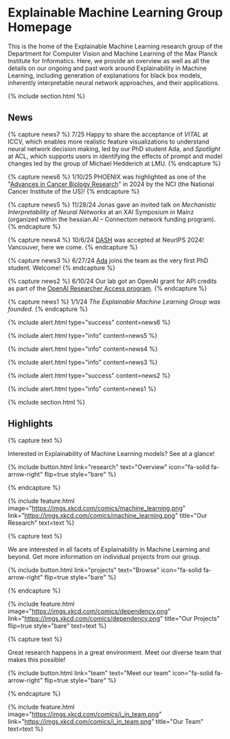 ---
---

# Explainable Machine Learning Group Homepage

This is the home of the Explainable Machine Learning research group of the Department for Computer Vision and Machine Learning of the Max Planck Institute for Informatics. Here, we provide an overview as well as all the details on our ongoing and past work around Explainability in Machine Learning, including generation of explanations for black box models, inherently interpretable neural network approaches, and their applications.

{% include section.html %}

## News

{% capture news7 %}
 7/25 Happy to share the acceptance of *VITAL* at ICCV, which enables more realistic feature visualizations to understand neural network decision making, led by our PhD student Ada, and *Spotlight* at ACL, which supports users in identifying the effects of prompt and model changes led by the group of Michael Hedderich at LMU.
{% endcapture %}

{% capture news6 %}
 1/10/25 PHOENIX was highlighted as one of the "[Advances in Cancer Biology Research](https://www.cancer.gov/about-nci/organization/dcb/progress/cancer-biology-advances)" in 2024 by the NCI (the National Cancer Institute of the US)!
{% endcapture %}

{% capture news5 %}
 11/28/24 Jonas gave an invited talk on *Mechanistic Interpretability of Neural Networks* at an XAI Symposium in Mainz (organized within the hessian.AI – Connectom network funding program).
{% endcapture %}

{% capture news4 %}
 10/6/24 [DASH](https://github.com/QuackenbushLab/DASH) was accepted at NeurIPS 2024! Vancouver, here we come.
{% endcapture %}

{% capture news3 %}
 6/27/24 [Ada](https://explainablemachines.github.io/group_website/members/ada-goerguen.html) joins the team as the very first PhD student. Welcome!
{% endcapture %}

{% capture news2 %}
 6/10/24 Our lab got an OpenAI grant for API credits as part of the [OpenAI Researcher Access program](https://openai.com/form/researcher-access-program/).
{% endcapture %}

{% capture news1 %}
 1/1/24 *The Explainable Machine Learning Group was founded.*
{% endcapture %}

{%
  include alert.html
  type="success"
  content=news6
%}

{%
  include alert.html
  type="info"
  content=news5
%}

{%
  include alert.html
  type="info"
  content=news4
%}

{%
  include alert.html
  type="info"
  content=news3
%}

{%
  include alert.html
  type="success"
  content=news2
%}

{%
  include alert.html
  type="info"
  content=news1
%}


{% include section.html %}

## Highlights

{% capture text %}

Interested in Explainability of Machine Learning models? See at a glance!

{%
  include button.html
  link="research"
  text="Overview"
  icon="fa-solid fa-arrow-right"
  flip=true
  style="bare"
%}

{% endcapture %}

{%
  include feature.html
  image="https://imgs.xkcd.com/comics/machine_learning.png"
  link="https://imgs.xkcd.com/comics/machine_learning.png"
  title="Our Research"
  text=text
%}

{% capture text %}

We are interested in all facets of Explainability in Machine Learning and beyond.
Get more information on individual projects from our group.

{%
  include button.html
  link="projects"
  text="Browse"
  icon="fa-solid fa-arrow-right"
  flip=true
  style="bare"
%}

{% endcapture %}

{%
  include feature.html
  image="https://imgs.xkcd.com/comics/dependency.png"
  link="https://imgs.xkcd.com/comics/dependency.png"
  title="Our Projects"
  flip=true
  style="bare"
  text=text
%}

{% capture text %}

Great research happens in a great environment.
Meet our diverse team that makes this possible!

{%
  include button.html
  link="team"
  text="Meet our team"
  icon="fa-solid fa-arrow-right"
  flip=true
  style="bare"
%}

{% endcapture %}

{%
  include feature.html
  image="https://imgs.xkcd.com/comics/i_in_team.png"
  link="https://imgs.xkcd.com/comics/i_in_team.png"
  title="Our Team"
  text=text
%}
